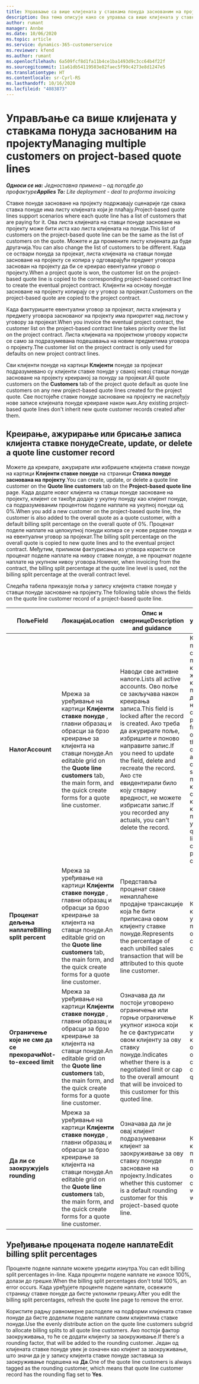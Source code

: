 ```yaml
---
title: Управљање са више клијената у ставкама понуда заснованим на пројекту
description: Ова тема описује како се управља са више клијената у ставкама понуда заснованим на пројекту.
author: rumant
manager: Annbe
ms.date: 10/06/2020
ms.topic: article
ms.service: dynamics-365-customerservice
ms.reviewer: kfend
ms.author: rumant
ms.openlocfilehash: 6a509fcf8d1fa11b4ce1ba1493d9c3cc64b4f22f
ms.sourcegitcommit: 11a61db54119503e82faec5f99c4273e8d1247e5
ms.translationtype: HT
ms.contentlocale: sr-Cyrl-RS
ms.lasthandoff: 10/16/2020
ms.locfileid: "4083873"
---
```

# <a name="managing-multiple-customers-on-project-based-quote-lines"></a><span data-ttu-id="8e7ce-103">Управљање са више клијената у ставкама понуда заснованим на пројекту</span><span class="sxs-lookup"><span data-stu-id="8e7ce-103">Managing multiple customers on project-based quote lines</span></span>

<span data-ttu-id="8e7ce-104">_**Односи се на:** Једноставна примена – од погодбе до профактуре_</span><span class="sxs-lookup"><span data-stu-id="8e7ce-104">_**Applies To:** Lite deployment - deal to proforma invoicing_</span></span>

<span data-ttu-id="8e7ce-105">Ставке понуде засноване на пројекту подржавају сценарије где свака ставка понуде има листу клијената који је плаћају.</span><span class="sxs-lookup"><span data-stu-id="8e7ce-105">Project-based quote lines support scenarios where each quote line has a list of customers that are paying for it.</span></span> <span data-ttu-id="8e7ce-106">Ова листа клијената на ставци понуде засноване на пројекту може бити иста као листа клијената на понуди.</span><span class="sxs-lookup"><span data-stu-id="8e7ce-106">This list of customers on the project-based quote line can be the same as the list of customers on the quote.</span></span> <span data-ttu-id="8e7ce-107">Можете и да промените листу клијената да буде другачија.</span><span class="sxs-lookup"><span data-stu-id="8e7ce-107">You can also change the list of customers to be different.</span></span> <span data-ttu-id="8e7ce-108">Када се оствари понуда за пројекат, листа клијената на ставци понуде засноване на пројекту се копира у одговарајући предмет уговора заснован на пројекту да би се креирао евентуални уговор о пројекту.</span><span class="sxs-lookup"><span data-stu-id="8e7ce-108">When a project quote is won, the customer list on the project-based quote line is copied to the corresponding project–based contract line to create the eventual project contract.</span></span> <span data-ttu-id="8e7ce-109">Клијенти на основу понуде засноване на пројекту копирају се у уговор за пројекат.</span><span class="sxs-lookup"><span data-stu-id="8e7ce-109">Customers on the project-based quote are copied to the project contract.</span></span>

<span data-ttu-id="8e7ce-110">Када фактуришете евентуални уговор за пројекат, листа клијената у предмету уговора заснованог на пројекту има приоритет над листом у уговору за пројекат.</span><span class="sxs-lookup"><span data-stu-id="8e7ce-110">When you invoice the eventual project contract, the customer list on the project-based contract line takes priority over the list on the project contract.</span></span> <span data-ttu-id="8e7ce-111">Листа клијената на пројектном уговору користи се само за подразумевана подешавања на новим предметима уговора о пројекту.</span><span class="sxs-lookup"><span data-stu-id="8e7ce-111">The customer list on the project contract is only used for defaults on new project contract lines.</span></span>

<span data-ttu-id="8e7ce-112">Сви клијенти понуде на картици **Клијенти** понуде за пројекат подразумевано су клијенти ставке понуде у свакој новој ставци понуде засноване на пројекту креираној за понуду за пројекат.</span><span class="sxs-lookup"><span data-stu-id="8e7ce-112">All quote customers on the **Customers** tab of the project quote default as quote line customers on any new project-based quote lines created for the project quote.</span></span> <span data-ttu-id="8e7ce-113">Све постојеће ставке понуде засноване на пројекту не наслеђују нове записе клијената понуде креиране након њих.</span><span class="sxs-lookup"><span data-stu-id="8e7ce-113">Any existing project-based quote lines don't inherit new quote customer records created after them.</span></span>

## <a name="create-update-or-delete-a-quote-line-customer-record"></a><span data-ttu-id="8e7ce-114">Креирање, ажурирање или брисање записа клијента ставке понуде</span><span class="sxs-lookup"><span data-stu-id="8e7ce-114">Create, update, or delete a quote line customer record</span></span>

<span data-ttu-id="8e7ce-115">Можете да креирате, ажурирате или избришете клијента ставке понуде на картици **Клијенти ставке понуде** на страници **Ставка понуде заснована на пројекту**.</span><span class="sxs-lookup"><span data-stu-id="8e7ce-115">You can create, update, or delete a quote line customer on the **Quote line customers** tab on the **Project-based quote line** page.</span></span> <span data-ttu-id="8e7ce-116">Када додате новог клијента на ставци понуде засноване на пројекту, клијент се такође додаје у укупну понуду као клијент понуде, са подразумеваним процентом поделе наплате на укупној понуди од 0%.</span><span class="sxs-lookup"><span data-stu-id="8e7ce-116">When you add a new customer on the project-based quote line, the customer is also added to the overall quote as a quote customer, with a default billing split percentage on the overall quote of 0%.</span></span> <span data-ttu-id="8e7ce-117">Проценат поделе наплате на целокупној понуди копира се у нове редове понуда и на евентуални уговор за пројекат.</span><span class="sxs-lookup"><span data-stu-id="8e7ce-117">The billing split percentage on the overall quote is copied to new quote lines and to the eventual project contract.</span></span> <span data-ttu-id="8e7ce-118">Међутим, приликом фактурисања из уговора користи се проценат поделе наплате на нивоу ставке понуде, а не проценат поделе наплате на укупном нивоу уговора.</span><span class="sxs-lookup"><span data-stu-id="8e7ce-118">However, when invoicing from the contract, the billing split percentage at the quote line level is used, not the billing split percentage at the overall contract level.</span></span> 

<span data-ttu-id="8e7ce-119">Следећа табела приказује поља у запису клијента ставке понуде у ставци понуде засноване на пројекту.</span><span class="sxs-lookup"><span data-stu-id="8e7ce-119">The following table shows the fields on the quote line customer record of a project-based quote line.</span></span>

| <span data-ttu-id="8e7ce-120">Поље</span><span class="sxs-lookup"><span data-stu-id="8e7ce-120">Field</span></span> | <span data-ttu-id="8e7ce-121">Локација</span><span class="sxs-lookup"><span data-stu-id="8e7ce-121">Location</span></span> | <span data-ttu-id="8e7ce-122">Опис и смернице</span><span class="sxs-lookup"><span data-stu-id="8e7ce-122">Description and guidance</span></span> | <span data-ttu-id="8e7ce-123">Последични утицај</span><span class="sxs-lookup"><span data-stu-id="8e7ce-123">Downstream impact</span></span> |
| --- | --- | --- | --- |
| <span data-ttu-id="8e7ce-124">**Налог**</span><span class="sxs-lookup"><span data-stu-id="8e7ce-124">**Account**</span></span> | <span data-ttu-id="8e7ce-125">Мрежа за уређивање на картици **Клијенти ставке понуде** , главни образац и обрасци за брзо креирање за клијента на ставци понуде.</span><span class="sxs-lookup"><span data-stu-id="8e7ce-125">An editable grid on the **Quote line customers** tab, the main form, and the quick create forms for a quote line customer.</span></span> | <span data-ttu-id="8e7ce-126">Наводи све активне налоге.</span><span class="sxs-lookup"><span data-stu-id="8e7ce-126">Lists all active accounts.</span></span> <span data-ttu-id="8e7ce-127">Ово поље се закључава након креирања записа.</span><span class="sxs-lookup"><span data-stu-id="8e7ce-127">This field is locked after the record is created.</span></span> <span data-ttu-id="8e7ce-128">Ако треба да ажурирате поље, избришите и поново направите запис.</span><span class="sxs-lookup"><span data-stu-id="8e7ce-128">If you need to update the field, delete and recreate the record.</span></span> <span data-ttu-id="8e7ce-129">Ако сте евидентирали било коју стварну вредност, не можете избрисати запис.</span><span class="sxs-lookup"><span data-stu-id="8e7ce-129">If you recorded any actuals, you can't delete the record.</span></span> | <span data-ttu-id="8e7ce-130">Када одаберете пословни контакт са главне листе пословних контаката који желите да додате, клијент на ставци понуде се такође додаје као клијент на понуди када га сачувате.</span><span class="sxs-lookup"><span data-stu-id="8e7ce-130">When you pick an account from the master list of accounts to add, the quote line customer is also added as a quote customer when you save it.</span></span> <span data-ttu-id="8e7ce-131">Када се понуда оствари, клијенти на ставкама понуде копирају се у клијенте на предметима уговора.</span><span class="sxs-lookup"><span data-stu-id="8e7ce-131">When a quote is won, quote line customers are copied to the project contract line customers.</span></span> |
| <span data-ttu-id="8e7ce-132">**Проценат дељења наплате**</span><span class="sxs-lookup"><span data-stu-id="8e7ce-132">**Billing split percent**</span></span> | <span data-ttu-id="8e7ce-133">Мрежа за уређивање на картици **Клијенти ставке понуде** , главни образац и обрасци за брзо креирање за клијента на ставци понуде.</span><span class="sxs-lookup"><span data-stu-id="8e7ce-133">An editable grid on the **Quote line customers** tab, the main form, and the quick create forms for a quote line customer.</span></span> | <span data-ttu-id="8e7ce-134">Представља проценат сваке ненаплаћене продајне трансакције која ће бити приписана овом клијенту ставке понуде.</span><span class="sxs-lookup"><span data-stu-id="8e7ce-134">Represents the percentage of each unbilled sales transaction that will be attributed to this quote line customer.</span></span> | <span data-ttu-id="8e7ce-135">Копира се у клијенте предмета уговора за пројекат.</span><span class="sxs-lookup"><span data-stu-id="8e7ce-135">Copied over to project contract line customers.</span></span> |
| <span data-ttu-id="8e7ce-136">**Ограничење које не сме да се прекорачи**</span><span class="sxs-lookup"><span data-stu-id="8e7ce-136">**Not-to-exceed limit**</span></span> | <span data-ttu-id="8e7ce-137">Мрежа за уређивање на картици **Клијенти ставке понуде** , главни образац и обрасци за брзо креирање за клијента на ставци понуде.</span><span class="sxs-lookup"><span data-stu-id="8e7ce-137">An editable grid on the **Quote line customers** tab, the main form, and the quick create forms for a quote line customer.</span></span> | <span data-ttu-id="8e7ce-138">Означава да ли постоји уговорено ограничење или горње ограничење укупног износа који ће се фактурисати овом клијенту за ову ставку понуде.</span><span class="sxs-lookup"><span data-stu-id="8e7ce-138">Indicates whether there is a negotiated limit or cap to the overall amount that will be invoiced to this customer for this quoted line.</span></span> | <span data-ttu-id="8e7ce-139">Копира се у клијенте предмета уговора о пројекту када се понуда оствари.</span><span class="sxs-lookup"><span data-stu-id="8e7ce-139">Copied over to project contract line customers when a quote is won.</span></span> |
| <span data-ttu-id="8e7ce-140">**Да ли се заокружује**</span><span class="sxs-lookup"><span data-stu-id="8e7ce-140">**Is rounding**</span></span> | <span data-ttu-id="8e7ce-141">Мрежа за уређивање на картици **Клијенти ставке понуде** , главни образац и обрасци за брзо креирање за клијента на ставци понуде.</span><span class="sxs-lookup"><span data-stu-id="8e7ce-141">An editable grid on the **Quote line customers** tab, the main form, and the quick create forms for a quote line customer.</span></span> | <span data-ttu-id="8e7ce-142">Означава да ли је овај клијент подразумевани клијент за заокруживање за ову ставку понуде засноване на пројекту.</span><span class="sxs-lookup"><span data-stu-id="8e7ce-142">Indicates whether this customer is a default rounding customer for this project-based quote line.</span></span> | <span data-ttu-id="8e7ce-143">Копира се у клијенте уговора о пројекту када се понуда оствари.</span><span class="sxs-lookup"><span data-stu-id="8e7ce-143">Copied over to project contract customers when a quote is won.</span></span> |

## <a name="edit-billing-split-percentages"></a><span data-ttu-id="8e7ce-144">Уређивање процената поделе наплате</span><span class="sxs-lookup"><span data-stu-id="8e7ce-144">Edit billing split percentages</span></span>

<span data-ttu-id="8e7ce-145">Проценте поделе наплате можете уредити изнутра.</span><span class="sxs-lookup"><span data-stu-id="8e7ce-145">You can edit billing split percentages in-line.</span></span> <span data-ttu-id="8e7ce-146">Када проценти поделе наплате не износе 100%, долази до грешке.</span><span class="sxs-lookup"><span data-stu-id="8e7ce-146">When the billing split percentages don't total 100%, an error occurs.</span></span> <span data-ttu-id="8e7ce-147">Када уређујете проценте поделе наплате, освежите страницу ставке понуде да бисте уклонили грешку.</span><span class="sxs-lookup"><span data-stu-id="8e7ce-147">After you edit the billing split percentages, refresh the quote line page to remove the error.</span></span>

<span data-ttu-id="8e7ce-148">Користите радњу равномерне расподеле на подформи клијената ставке понуде да бисте доделили поделе наплате свим клијентима ставке понуде.</span><span class="sxs-lookup"><span data-stu-id="8e7ce-148">Use the evenly distribute action on the quote line customers subgrid to allocate billing splits to all quote line customers.</span></span> <span data-ttu-id="8e7ce-149">Ако постоји фактор заокруживања, то ће се додати клијенту за заокруживање.</span><span class="sxs-lookup"><span data-stu-id="8e7ce-149">If there's a rounding factor, that will be added to the rounding customer.</span></span> <span data-ttu-id="8e7ce-150">Један од клијената ставке понуде увек је означен као клијент за заокруживање, што значи да је у запису клијента ставке понуде заставица за заокруживање подешена на **Да**.</span><span class="sxs-lookup"><span data-stu-id="8e7ce-150">One of the quote line customers is always tagged as the rounding customer, which means that quote line customer record has the rounding flag set to **Yes**.</span></span> 

